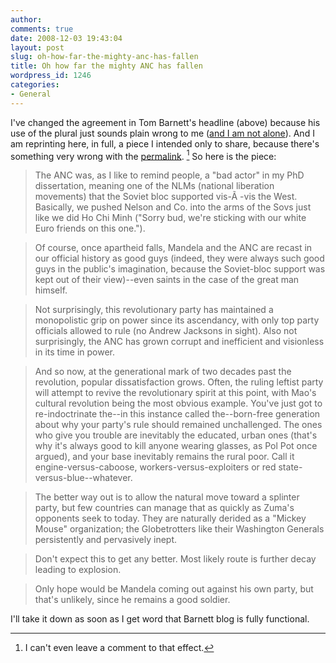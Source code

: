 ```yaml
---
author:
comments: true
date: 2008-12-03 19:43:04
layout: post
slug: oh-how-far-the-mighty-anc-has-fallen
title: Oh how far the mighty ANC has fallen
wordpress_id: 1246
categories:
- General
---
```


I've changed the agreement in Tom Barnett's headline (above) because his use of the plural just sounds plain wrong to me ([and I am not alone](http://languagelog.ldc.upenn.edu/nll/?p=877)). And I am reprinting here, in full, a piece I intended only to share, because there's something very wrong with the [permalink](http://thomaspmbarnett.com/weblog/2008/12/oh_how_far_the_mighty_anc_have.html). [^fn1] So here is the piece:

> The ANC was, as I like to remind people, a "bad actor" in my PhD dissertation, meaning one of the NLMs (national liberation movements) that the Soviet bloc supported vis-Ã -vis the West. Basically, we pushed Nelson and Co. into the arms of the Sovs just like we did Ho Chi Minh ("Sorry bud, we're sticking with our white Euro friends on this one.").

> Of course, once apartheid falls, Mandela and the ANC are recast in our official history as good guys (indeed, they were always such good guys in the public's imagination, because the Soviet-bloc support was kept out of their view)--even saints in the case of the great man himself.

> Not surprisingly, this revolutionary party has maintained a monopolistic grip on power since its ascendancy, with only top party officials allowed to rule (no Andrew Jacksons in sight). Also not surprisingly, the ANC has grown corrupt and inefficient and visionless in its time in power.

> And so now, at the generational mark of two decades past the revolution, popular dissatisfaction grows. Often, the ruling leftist party will attempt to revive the revolutionary spirit at this point, with Mao's cultural revolution being the most obvious example. You've just got to re-indoctrinate the--in this instance called the--born-free generation about why your party's rule should remained unchallenged. The ones who give you trouble are inevitably the educated, urban ones (that's why it's always good to kill anyone wearing glasses, as Pol Pot once argued), and your base inevitably remains the rural poor. Call it engine-versus-caboose, workers-versus-exploiters or red state-versus-blue--whatever.

> The better way out is to allow the natural move toward a splinter party, but few countries can manage that as quickly as Zuma's opponents seek to today. They are naturally derided as a "Mickey Mouse" organization; the Globetrotters like their Washington Generals persistently and pervasively inept.

> Don't expect this to get any better. Most likely route is further decay leading to explosion.

> Only hope would be Mandela coming out against his own party, but that's unlikely, since he remains a good soldier.

I'll take it down as soon as I get word that Barnett blog is fully functional.

[^fn1]: I can't even leave a comment to that effect. 


